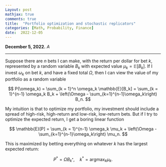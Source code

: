 ```yaml
---
Layout: post
mathjax: true
comments: true
title:  "Portfolio optimization and stochastic replicators"
categories: [Math, Probability, Finance]
date:  2022-12-05
---
```


**December 5, 2022.** *A*

---

Suppose there are $n$ bets I can make, with the return per dollar for
bet $k$, represented by a random variable $B_k$
with expected value $\mu_k = \mathbb{E}[B_k]$.
If I invest $\omega_k$ on bet
$k$, and have a fixed total $\Omega$, then I can view the value of my
portfolio as a random variable

$$
P(\omega_k) = \sum_{k = 1}^n \omega_k \mathbb{E}[B_k] = \sum_{k =
1}^{n-1} \omega_k B_k + \left(\Omega - \sum_{k=1}^{n-1}\omega_k\right) B_n.
$$

My intuition is that to optimize my portfolio, my investment should
include a spread of high-risk, high-return and low-risk, low-return bets.
But if I try to optimize the expected return, I get a boring linear function

$$
\mathbb{E}[P] = \sum_{k =
1}^{n-1} \omega_k \mu_k + \left(\Omega - \sum_{k=1}^{n-1}\omega_k\right) \mu_n.
$$

This is maximized by betting everything on whatever $k$ has the
largest expected return:

$$
P^* = \Omega B_{k^*}, \quad k^* = \text{argmax}_k \mu_k.
$$
